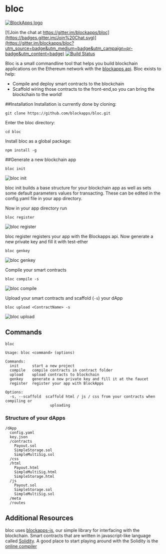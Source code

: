 # bloc

[![BlockApps logo](http://blockapps.net/img/logo_cropped.png)](http://blockapps.net)

[![Join the chat at https://gitter.im/blockapps/bloc](https://badges.gitter.im/Join%20Chat.svg)](https://gitter.im/blockapps/bloc?utm_source=badge&utm_medium=badge&utm_campaign=pr-badge&utm_content=badge) [![Build Status](https://travis-ci.org/blockapps/bloc.svg)](https://travis-ci.org/blockapps/bloc)

Bloc is a small commandline tool that helps you build blockchain applications on the Ethereum network with the [blockapps api](https://blockapps.net). Bloc exists to help:
* Compile and deploy smart contracts to the blockchain
* Scaffold wiring those contracts to the front-end,so you can bring the blockchain to the world!

##Installation
Installation is currently done by cloning:

```
git clone https://github.com/blockapps/bloc.git
```

Enter the bloc directory:

```
cd bloc
```

Install bloc as a global package:

```
npm install -g
```

##Generate a new blockchain app

```
bloc init
```

![bloc init](https://raw.githubusercontent.com/blockapps/bloc/readme-images/readme_img/bloc_init.png)

bloc init builds a base structure for your blockchain app as well as sets some default parameters values for transacting. These can be edited in the config.yaml file in your app directory.


Now in your app directory run

```
bloc register
```

![bloc register](https://raw.githubusercontent.com/blockapps/bloc/readme-images/readme_img/bloc_register.png)

bloc register registers your app with the Blockapps api. Now generate a new private key and fill it with test-ether

```
bloc genkey
```

![bloc genkey](https://raw.githubusercontent.com/blockapps/bloc/readme-images/readme_img/bloc_genkey.png)

Compile your smart contracts

```
bloc compile -s
```

![bloc compile](https://raw.githubusercontent.com/blockapps/bloc/readme-images/readme_img/bloc_compile.png)

Upload your smart contracts and scaffold (`-s`) your dApp

```
bloc upload <ContractName> -s
```

![bloc upload](https://raw.githubusercontent.com/blockapps/bloc/readme-images/readme_img/bloc_upload.png)

## Commands

```
bloc

Usage: bloc <command> (options)

Commands:
  init      start a new project
  compile   compile contracts in contract folder
  upload    upload contracts to blockchain
  genkey    generate a new private key and fill it at the faucet
  register  register your app with BlockApps

Options:
  -s, --scaffold  scaffold html / js / css from your contracts when compiling or
                    uploading
```

### Structure of your dApps
```
/dApp
  config.yaml
  key.json
  /contracts
    Payout.sol
    SimpleStorage.sol
    SimpleMultiSig.sol
  /css
  /html
    Payout.html
    SimpleMultiSig.html
    SimpleStorage.html
  /js
    Payout.sol
    SimpleStorage.sol
    SimpleMultiSig.sol
  /meta
  /routes
```

## Additional Resources
bloc uses [blockapps-js](https://github.com/blockapps/blockapps-js), our simple library for interfacing with the blockchain.
Smart contracts that are written in javascript-like language called [Solidity](https://github.com/ethereum/wiki/wiki/The-Solidity-Programming-Language). A good place to start playing around with the Solidity is the [online compiler](https://chriseth.github.io/browser-solidity/)
